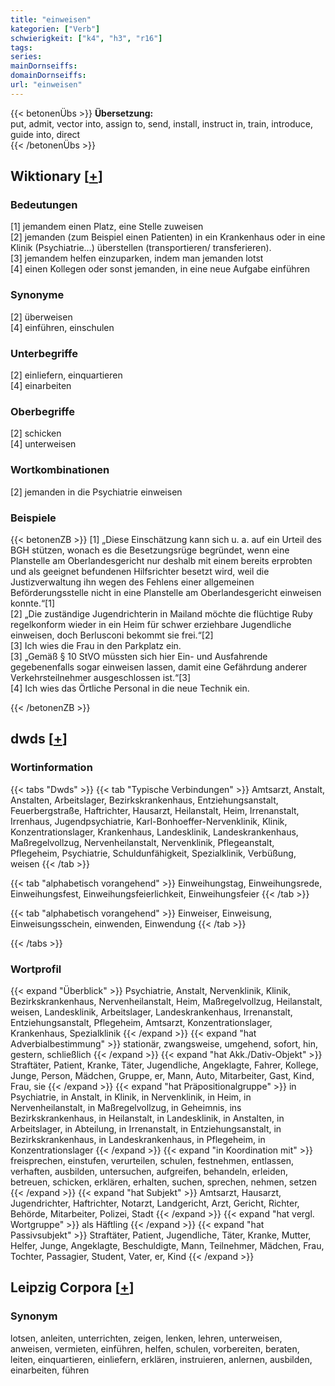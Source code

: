 ```yaml
---
title: "einweisen"
kategorien: ["Verb"]
schwierigkeit: ["k4", "h3", "r16"]
tags:
series:
mainDornseiffs:
domainDornseiffs:
url: "einweisen"
---
```


{{< betonenÜbs >}}
**Übersetzung:**  
put, admit, vector into, assign to, send, install, instruct in, train, introduce, guide into, direct  
{{< /betonenÜbs >}}

## Wiktionary [[+](https://de.wiktionary.org/wiki/einweisen)]

### Bedeutungen
[1] jemandem einen Platz, eine Stelle zuweisen  
[2] jemanden (zum Beispiel einen Patienten) in ein Krankenhaus oder in eine Klinik (Psychiatrie…) überstellen (transportieren/ transferieren).  
[3] jemandem helfen einzuparken, indem man jemanden lotst  
[4] einen Kollegen oder sonst jemanden, in eine neue Aufgabe einführen  

### Synonyme
[2] überweisen  
[4] einführen, einschulen  

### Unterbegriffe
[2] einliefern, einquartieren  
[4] einarbeiten  

### Oberbegriffe
[2] schicken  
[4] unterweisen  

### Wortkombinationen
[2] jemanden in die Psychiatrie einweisen  

### Beispiele
{{< betonenZB >}}
[1] „Diese Einschätzung kann sich u. a. auf ein Urteil des BGH stützen, wonach es die Besetzungsrüge begründet, wenn eine Planstelle am Oberlandesgericht nur deshalb mit einem bereits erprobten und als geeignet befundenen Hilfsrichter besetzt wird, weil die Justizverwaltung ihn wegen des Fehlens einer allgemeinen Beförderungsstelle nicht in eine Planstelle am Oberlandesgericht einweisen konnte.“[1]  
[2] „Die zuständige Jugendrichterin in Mailand möchte die flüchtige Ruby regelkonform wieder in ein Heim für schwer erziehbare Jugendliche einweisen, doch Berlusconi bekommt sie frei.“[2]  
[3] Ich wies die Frau in den Parkplatz ein.  
[3] „Gemäß § 10 StVO müssten sich hier Ein- und Ausfahrende gegebenenfalls sogar einweisen lassen, damit eine Gefährdung anderer Verkehrsteilnehmer ausgeschlossen ist.“[3]  
[4] Ich wies das Örtliche Personal in die neue Technik ein.  

{{< /betonenZB >}}


## dwds [[+](https://www.dwds.de/wb/einweisen)]

### Wortinformation
{{< tabs "Dwds" >}}
{{< tab "Typische Verbindungen" >}}
Amtsarzt, Anstalt, Anstalten, Arbeitslager, Bezirkskrankenhaus, Entziehungsanstalt, Feuerbergstraße, Haftrichter, Hausarzt, Heilanstalt, Heim, Irrenanstalt, Irrenhaus, Jugendpsychiatrie, Karl-Bonhoeffer-Nervenklinik, Klinik, Konzentrationslager, Krankenhaus, Landesklinik, Landeskrankenhaus, Maßregelvollzug, Nervenheilanstalt, Nervenklinik, Pflegeanstalt, Pflegeheim, Psychiatrie, Schuldunfähigkeit, Spezialklinik, Verbüßung, weisen
{{< /tab >}}

{{< tab "alphabetisch vorangehend" >}}
Einweihungstag, Einweihungsrede, Einweihungsfest, Einweihungsfeierlichkeit, Einweihungsfeier
{{< /tab >}}

{{< tab "alphabetisch vorangehend" >}}
Einweiser, Einweisung, Einweisungsschein, einwenden, Einwendung
{{< /tab >}}

{{< /tabs >}}

### Wortprofil
{{< expand "Überblick" >}} Psychiatrie, Anstalt, Nervenklinik, Klinik, Bezirkskrankenhaus, Nervenheilanstalt, Heim, Maßregelvollzug, Heilanstalt, weisen, Landesklinik, Arbeitslager, Landeskrankenhaus, Irrenanstalt, Entziehungsanstalt, Pflegeheim, Amtsarzt, Konzentrationslager, Krankenhaus, Spezialklinik {{< /expand >}}
{{< expand "hat Adverbialbestimmung" >}} stationär, zwangsweise, umgehend, sofort, hin, gestern, schließlich {{< /expand >}}
{{< expand "hat Akk./Dativ-Objekt" >}} Straftäter, Patient, Kranke, Täter, Jugendliche, Angeklagte, Fahrer, Kollege, Junge, Person, Mädchen, Gruppe, er, Mann, Auto, Mitarbeiter, Gast, Kind, Frau, sie {{< /expand >}}
{{< expand "hat Präpositionalgruppe" >}} in Psychiatrie, in Anstalt, in Klinik, in Nervenklinik, in Heim, in Nervenheilanstalt, in Maßregelvollzug, in Geheimnis, ins Bezirkskrankenhaus, in Heilanstalt, in Landesklinik, in Anstalten, in Arbeitslager, in Abteilung, in Irrenanstalt, in Entziehungsanstalt, in Bezirkskrankenhaus, in Landeskrankenhaus, in Pflegeheim, in Konzentrationslager {{< /expand >}}
{{< expand "in Koordination mit" >}} freisprechen, einstufen, verurteilen, schulen, festnehmen, entlassen, verhaften, ausbilden, untersuchen, aufgreifen, behandeln, erleiden, betreuen, schicken, erklären, erhalten, suchen, sprechen, nehmen, setzen {{< /expand >}}
{{< expand "hat Subjekt" >}} Amtsarzt, Hausarzt, Jugendrichter, Haftrichter, Notarzt, Landgericht, Arzt, Gericht, Richter, Behörde, Mitarbeiter, Polizei, Stadt {{< /expand >}}
{{< expand "hat vergl. Wortgruppe" >}} als Häftling {{< /expand >}}
{{< expand "hat Passivsubjekt" >}} Straftäter, Patient, Jugendliche, Täter, Kranke, Mutter, Helfer, Junge, Angeklagte, Beschuldigte, Mann, Teilnehmer, Mädchen, Frau, Tochter, Passagier, Student, Vater, er, Kind {{< /expand >}}

## Leipzig Corpora [[+](https://corpora.uni-leipzig.de/en/res?word=einweisen&corpusId=deu_newscrawl-public_2018)]


### Synonym
lotsen, anleiten, unterrichten, zeigen, lenken, lehren, unterweisen, anweisen, vermieten, einführen, helfen, schulen, vorbereiten, beraten, leiten, einquartieren, einliefern, erklären, instruieren, anlernen, ausbilden, einarbeiten, führen

